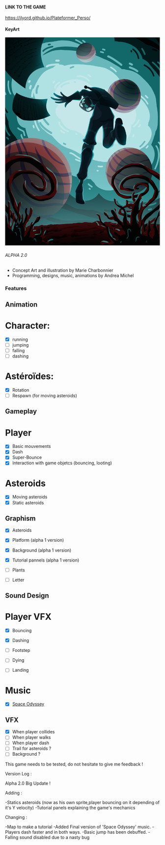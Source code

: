 #### LINK TO THE GAME ####
https://ilyord.github.io/Plateformer_Perso/

#### KeyArt ###

![Sunless Letter](/assets/KeyArt_SunlessLetter_Borderless.png)

###### ALPHA 2.0 ######

- Concept Art and illustration by Marie Charbonnier
- Programming, designs, music, animations by Andrea Michel

### Features ###

## Animation ##

# Character: #

- [x] running
- [ ] jumping
- [ ] falling
- [ ] dashing

# Astéroïdes: #

- [x] Rotation
- [ ] Respawn (for moving asteroids)

## Gameplay ##

# Player #

- [x] Basic mouvements
- [X] Dash
- [X] Super-Bounce
- [X] Interaction with game objetcs (bouncing, looting)

# Asteroids #

- [x] Moving asteroids
- [X] Static asteroids

## Graphism ##

- [X] Asteroids
- [x] Platform (alpha 1 version)
- [x] Background (alpha 1 version)
- [x] Tutorial pannels (alpha 1 version)
- [ ] Plants

- [ ] Letter

## Sound Design ##

# Player VFX #

- [x] Bouncing
- [x] Dashing
- [ ] Footstep
- [ ] Dying 
- [ ] Landing


# Music #

- [x] [Space Odyssey](https://soundcloud.com/hitchrap/odysseus)

## VFX ##

- [x] When player collides
- [ ] When player walks 
- [ ] When player dash
- [ ] Trail for asteroids ?
- [ ] Background ?

This game needs to be tested, do not hesitate to give me feedback !

Version Log :

Alpha 2.0 Big Update !

Adding : 

-Statics asteroids (now as his own sprite,player bouncing on it depending of it's Y velocity)
-Tutorial panels explaining the game's mechanics

Changing :

-Map to make a tutorial
-Added Final version of 'Space Odyssey' music.
-Players dash faster and in both ways.
-Basic jump has been debuffed.
-Falling sound disabled due to a nasty bug
